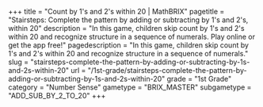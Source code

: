 +++
title = "Count by 1's and 2's within 20 | MathBRIX"
pagetitle = "Stairsteps: Complete the pattern by adding or subtracting by 1's and 2's, within 20"
description = "In this game, children skip count by 1's and 2's within 20 and recognize structure in a sequence of numerals. Play online or get the app free!"
pagedescription = "In this game, children skip count by 1's and 2's within 20 and recognize structure in a sequence of numerals."
slug = "stairsteps-complete-the-pattern-by-adding-or-subtracting-by-1s-and-2s-within-20"
url = "/1st-grade/stairsteps-complete-the-pattern-by-adding-or-subtracting-by-1s-and-2s-within-20"
grade = "1st Grade"
category = "Number Sense"
gametype = "BRIX_MASTER"
subgametype = "ADD_SUB_BY_2_TO_20"
+++